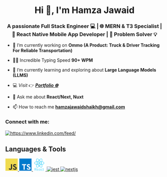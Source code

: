 <h1 align="center">Hi 👋, I'm Hamza Jawaid</h1>
<h3 align="center">A passionate Full Stack Engineer  💻 | 🌐 MERN & T3 Specialist | 📱 React Native Mobile App Developer | 🧠 Problem Solver 💡 </h3>

- 🔭 I’m currently working on **Ommo (A Product: Truck & Driver Tracking For Reliable Transportation)**
  
- 👨‍💻 Incredible Typing Speed **90+ WPM**

- 🌱 I’m currently learning and exploring about **Large Language Models (LLMS)**

- 💻 *Visit* 👉 <a href="https://three-portfolio-2025.vercel.app/" target="__blank">***Portfolio 🌐***</a>

- 💬 Ask me about **React/Next, Nuxt**

- 📫 How to reach me **hamzajawaidshaikh@gmail.com**

<h3 align="left">Connect with me:</h3>
 
<p align="left">
<a href="https://www.linkedin.com/in/hamza-shaikh-a5616b31b/" target="__blank"><img align="center" src="https://raw.githubusercontent.com/rahuldkjain/github-profile-readme-generator/master/src/images/icons/Social/linked-in-alt.svg" alt="https://www.linkedin.com/feed/" height="30" width="40" /></a>
</p>


 ## Languages & Tools
 <p align="left"> 
  <a href="https://developer.mozilla.org/en-US/docs/Web/JavaScript" target="_blank" rel="noreferrer"> 
    <img src="https://raw.githubusercontent.com/devicons/devicon/master/icons/javascript/javascript-original.svg" alt="javascript" width="40" height="40"/> 
  </a>  
  <a href="https://www.typescriptlang.org/" target="_blank" rel="noreferrer"> 
    <img src="https://raw.githubusercontent.com/devicons/devicon/master/icons/typescript/typescript-original.svg" alt="typescript" width="40" height="40"/> 
  </a> 
  <a href="https://reactjs.org/" target="_blank" rel="noreferrer"> 
    <img src="https://raw.githubusercontent.com/devicons/devicon/master/icons/react/react-original-wordmark.svg" alt="react" width="40" height="40"/> 
    
  </a> 
  <a href="https://jestjs.io" target="_blank" rel="noreferrer"> 
    <img src="https://www.vectorlogo.zone/logos/jestjsio/jestjsio-icon.svg" alt="jest" width="40" height="40"/> 
  </a> 
  <a href="https://nextjs.org/" target="_blank" rel="noreferrer"> 
    <img src="https://cdn.worldvectorlogo.com/logos/nextjs-2.svg" alt="nextjs" width="40" height="40"/> 
  </a> 
   
</p>
